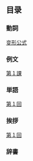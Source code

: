 ## 目录

### <ruby><span>動詞</span><rt data-rt="どうし"></rt></ruby>

[变形公式](./動詞/变形公式.md)

### <ruby><span>例文</span><rt data-rt="れいぶん"></rt></ruby>

[第１課](./例文/第１課.md)

### <ruby><span>単語</span><rt data-rt="たんご"></rt></ruby>

[第１回](./単語/第１回.md)

### <ruby><span>挨拶</span><rt data-rt="あいさつ"></rt></ruby>

[第１回](./挨拶/第１回.md)

### 辞書

[](https://dict.hujiang.com/)
